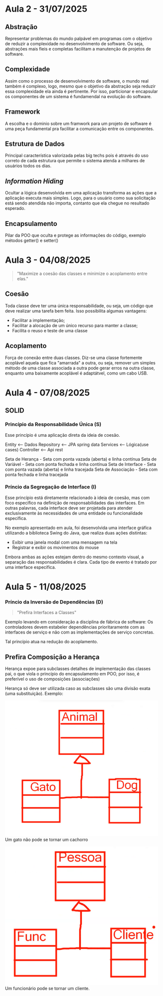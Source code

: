 # Aula 2 - 31/07/2025

## Abstração
Representar problemas do mundo palpável em programas com o objetivo de reduzir a complexidade no desenvolvimento de software. Ou seja, abstrações mais fieis e completas facilitam a manutenção de projetos de software.

## Complexidade
Assim como o processo de desenvolvimento de software, o mundo real também é complexo, logo, mesmo que o objetivo da abstração seja reduzir essa complexidade ela ainda é pertinente. Por isso, particionar e encapsular os componentes de um sistema é fundamendal na evolução do software.

## Framework
A escolha e o dominio sobre um framwork para um projeto de software é uma peça fundamental pra facilitar a comunicação entre os componentes.

## Estrutura de Dados
Principal característica valorizada pelas big techs pois é através do uso correto de cada estrutura que permite o sistema atenda a milhares de usuários todos os dias.

## _Information Hiding_
Ocultar a lógica desenvolvida em uma aplicação transforma as ações que a aplicação executa mais simples. Logo, para o usuário como sua solicitação está sendo atendida não importa, contanto que ela chegue no resultado esperado.

## Encapsulamento
Pilar da POO que oculta e protege as informações do código, exemplo métodos getter() e setter()

# Aula 3 - 04/08/2025

> "Maximize a coesão das classes e minimize o acoplamento entre elas."

## Coesão
Toda classe deve ter uma única responsabilidade, ou seja, um código que deve realizar uma tarefa bem feita. Isso possibilita algumas vantagens:
- Facilitar a implementação;
- Facilitar a alocação de um único recurso para manter a classe;
- Facilita o reuso e teste de uma classe

## Acoplamento

Força de conexão entre duas classes. Diz-se uma classe fortemente acoplável aquela que fica "amarrada" a outra, ou seja, remover um simples método de uma classe associada a outra pode gerar erros na outra classe, enquanto uma baixamente acoplável é adaptátvel, como um cabo USB.

# Aula 4 - 07/08/2025

## SOLID

### Princípio da Responsabilidade Única (**S**)

Esse princípio é uma aplicação direta da ideia de coesão.

Entity <-- Dados
Repository <-- JPA spring data
Services <-- Lógica(use cases)
Controller <-- Api rest

Seta de Herança - Seta com ponta vazada (aberta) e linha contínua
Seta de Variável - Seta com ponta fechada e linha contínua
Seta de Interface - Seta com ponta vazada (aberta) e linha tracejada
Seta de Associação - Seta com ponta fechada e linha tracejada

### Príncio da Segregação de Interface (**I**)

Esse princípio está diretamente relacionado à ideia de coesão, mas com foco específico na definição de responsabilidades das interfaces. Em outras palavras, cada interface deve ser projetada para atender exclusivamente às necessidades de uma entidade ou funcionalidade específica.

No exemplo apresentado em aula, foi desenvolvida uma interface gráfica utilizando a biblioteca Swing do Java, que realiza duas ações distintas:

- Exibir uma janela modal com uma mensagem na tela
- Registrar e exibir os movimentos do mouse

Embora ambas as ações estejam dentro do mesmo contexto visual, a separação das responsabilidades é clara. Cada tipo de evento é tratado por uma interface específica.

# Aula 5 - 11/08/2025

### Príncio da Inversão de Dependências (**D**)

> "Prefira Interfaces a Classes"

Exemplo levando em consideração a disciplina de fábrica de software:
Os controladores devem estabeler dependências prioritaramente com as interfaces de serviço e não com as implementações de serviço concretas.

Tal princípio atua na redução do acoplamento.

## Prefira Composição a Herança

Herança expoe para subclasses detalhes de implementação das classes pai, o que viola o princípio do encapsulamento em POO, por isso, é preferível o uso de composições (associações)

Herança só deve ser utilizada caso as subclasses são uma divisão exata (uma substituição). Exemplo:

![alt text](image.png)
Um gato não pode se tornar um cachorro

![alt text](image-1.png)
Um funcionário pode se tornar um cliente.